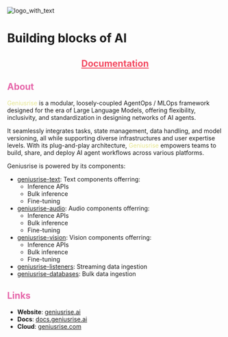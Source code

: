 ![logo_with_text](https://github.com/geniusrise/.github/assets/144122/2f8e51ee-0fcd-4f74-90fd-97301ef7943d)

# Building blocks of AI

<h2 align="center">
  <a style="color:#f34960" href="https://docs.geniusrise.ai">Documentation</a>
</h2>

## <span style="color:#e667aa">About</span>

<span style="color:#e4e48c">Geniusrise</span> is a modular, loosely-coupled
AgentOps / MLOps framework designed for the era of Large Language Models,
offering flexibility, inclusivity, and standardization in designing networks of
AI agents.

It seamlessly integrates tasks, state management, data handling, and model
versioning, all while supporting diverse infrastructures and user expertise
levels. With its plug-and-play architecture,
<span style="color:#e4e48c">Geniusrise</span> empowers teams to build, share,
and deploy AI agent workflows across various platforms.

Geniusrise is powered by its components:

- [geniusrise-text](https://github.com/geniusrise/geniusrise-text): Text components offerring:
  - Inference APIs
  - Bulk inference
  - Fine-tuning
- [geniusrise-audio](https://github.com/geniusrise/geniusrise-audio): Audio components offerring:
  - Inference APIs
  - Bulk inference
  - Fine-tuning
- [geniusrise-vision](https://github.com/geniusrise/geniusrise-vision): Vision components offerring:
  - Inference APIs
  - Bulk inference
  - Fine-tuning
- [geniusrise-listeners](https://github.com/geniusrise/geniusrise-listeners): Streaming data ingestion
- [geniusrise-databases](https://github.com/geniusrise/geniusrise-databases): Bulk data ingestion

## <span style="color:#e667aa">Links</span>

- **Website**: [geniusrise.ai](https://geniusrise.ai)
- **Docs**: [docs.geniusrise.ai](https://docs.geniusrise.ai)
- **Cloud**: [geniusrise.com](https://geniusrise.com)

